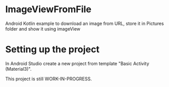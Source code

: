 # ImageViewFromFile
Android Kotlin example to download an image from URL, store it in Pictures folder and show it using imageView

Setting up the project
======================
In Android Studio create a new project from template "Basic Activity (Material3)".

This project is still WORK-IN-PROGRESS.
